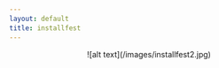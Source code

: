 ```yaml
---
layout: default
title: installfest
---
```

<p align="center">
![alt text](/images/installfest2.jpg)
</p>
